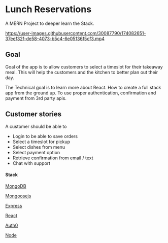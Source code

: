 # Lunch Reservations

A MERN Project to deeper learn the Stack.

https://user-images.githubusercontent.com/30087790/174082651-37eef32f-de58-4073-b5c4-6e05136f5cf3.mp4


## Goal

Goal of the app is to allow customers to select a timeslot for their takeaway meal. This will help the customers and the kitchen to better plan out their day.

The Technical goal is to learn more about React. How to create a full stack app from the ground up. To use proper authentication, confirmation and payment from 3rd party apis.

## Customer stories

A customer should be able to

- Login to be able to save orders
- Select a timeslot for pickup
- Select dishes from menu
- Select payment option
- Retrieve confirmation from email / text
- Chat with support

#### Stack

[MongoDB](https://cloud.mongodb.com/)

[Mongoosejs](https://mongoosejs.com/)

[Express](https://expressjs.com/)

[React](https://reactjs.org/)

[Auth0](https://auth0.com/)

[Node](https://nodejs.org/en/)



